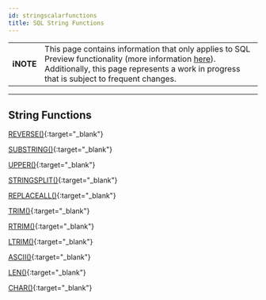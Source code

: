 ```yaml
---
id: stringscalarfunctions
title: SQL String Functions
---
```


| | |
|-|-|
| **ℹ️NOTE** | This page contains information that only applies to SQL Preview functionality (more information [here](/sql-preview/sql-preview)). Additionally, this page represents a work in progress that is subject to frequent changes. |

---

## String Functions

[REVERSE()](/sql-preview/functions/sql-reverse#reverse){:target="_blank"}

[SUBSTRING()](/sql-preview/functions/sql-substring#substring){:target="_blank"}

[UPPER()](/sql-preview/functions/sql-upper#upper){:target="_blank"}

[STRINGSPLIT()](/sql-preview/functions/sql-stringsplit#stringsplit){:target="_blank"}

[REPLACEALL()](/sql-preview/functions/sql-replaceall#replaceall){:target="_blank"}

[TRIM()](/sql-preview/functions/sql-trim#trim){:target="_blank"}

[RTRIM()](/sql-preview/functions/sql-rtrim#rtrim){:target="_blank"}

[LTRIM()](/sql-preview/functions/sql-ltrim#ltrim){:target="_blank"}

[ASCII()](/sql-preview/functions/sql-ascii#ascii){:target="_blank"}

[LEN()](/sql-preview/functions/sql-len#len){:target="_blank"}

[CHAR()](/sql-preview/functions/sql-char#char){:target="_blank"}
